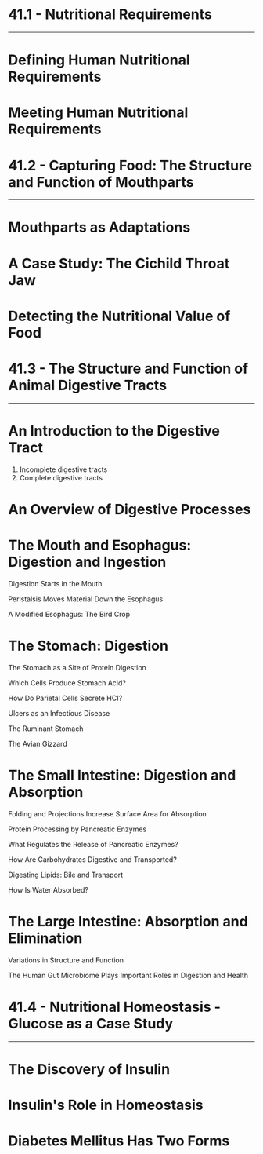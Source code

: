 # 41.1 - Nutritional Requirements

---

# Defining Human Nutritional Requirements

# Meeting Human Nutritional Requirements



# 41.2 - Capturing Food: The Structure and Function of Mouthparts

---

# Mouthparts as Adaptations

# A Case Study: The Cichild Throat Jaw

# Detecting the Nutritional Value of Food



# 41.3 - The Structure and Function of Animal Digestive Tracts

---

# An Introduction to the Digestive Tract

1) Incomplete digestive tracts
2) Complete digestive tracts

# An Overview of Digestive Processes

# The Mouth and Esophagus: Digestion and Ingestion

Digestion Starts in the Mouth

Peristalsis Moves Material Down the Esophagus

A Modified Esophagus: The Bird Crop

# The Stomach: Digestion

The Stomach as a Site of Protein Digestion

Which Cells Produce Stomach Acid?

How Do Parietal Cells Secrete HCI?

Ulcers as an Infectious Disease

The Ruminant Stomach

The Avian Gizzard

# The Small Intestine: Digestion and Absorption

Folding and Projections Increase Surface Area for Absorption

Protein Processing by Pancreatic Enzymes

What Regulates the Release of Pancreatic Enzymes?

How Are Carbohydrates Digestive and Transported?

Digesting Lipids: Bile and Transport

How Is Water Absorbed?

# The Large Intestine: Absorption and Elimination

Variations in Structure and Function

The Human Gut Microbiome Plays Important Roles in Digestion and Health

# 41.4 - Nutritional Homeostasis - Glucose as a Case Study

---

# The Discovery of Insulin

# Insulin's Role in Homeostasis

# Diabetes Mellitus Has Two Forms


